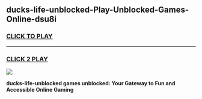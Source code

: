 
## ducks-life-unblocked-Play-Unblocked-Games-Online-dsu8i
<h3>
<a href="https://premium76.site?title=ducks-life-unblocked&ref=25A">CLICK TO PLAY</a></h3>
<hr>

<h3>
<a href="https://premium76.site?title=ducks-life-unblocked&ref=25A">CLICK 2 PLAY</a>
  
</h3>

<a href="https://premium76.site?title=ducks-life-unblocked&ref=25A"><img src="https://clearcache.store/games.png"></a>


**ducks-life-unblocked games unblocked: Your Gateway to Fun and Accessible Online Gaming**
